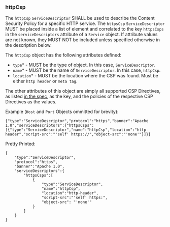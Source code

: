 ### httpCsp

The `httpCsp` `ServiceDescriptor` SHALL be used to describe the Content Security Policy for a specific HTTP service. The `httpsCsp` `ServiceDescriptor` MUST be placed inside a list of element and correlated to the key `httpsCsps` in the `serviceDescriptors` attribute of a `Service` object. If attribute values are not known, they MUST NOT be included unless specified otherwise in the description below. 

The `httpCsp` object has the following attributes defined:
* `type`* - MUST be the type of object. In this case, `ServiceDescriptor`.
* `name`* - MUST be the name of `ServiceDescriptor`. In this case, `httpCsp`.
* `location`* - MUST be the location where the CSP was found. Must be either `http header` or `meta tag`.

The other attributes of this object are simply all supported CSP Directives, as listed [in the spec](https://developer.mozilla.org/en-US/docs/Web/HTTP/Headers/Content-Security-Policy#Directives), as the key, and the policies of the respective CSP Directives as the values. 

Example (`Host` and `Port` Objects ommitted for brevity):
```
{"type":"ServiceDescriptor","protocol":"https","banner":"Apache 1.0","serviceDescriptors":{"httpsCsps":[{"type":"ServiceDescriptor","name":"httpCsp","location":"http-header","script-src":"'self' https://","object-src":"'none'"}]}}
```


Pretty Printed:
```
{
    "type":"ServiceDescriptor",
    "protocol":"https",
    "banner":"Apache 1.0",
    "serviceDescriptors":{
        "httpsCsps":[
            {
                "type":"ServiceDescriptor",
                "name":"httpCsp",
                "location":"http-header",
                "script-src":"'self' https:",
                "object-src": "'none'"
            }
        ]
    }
}
```
